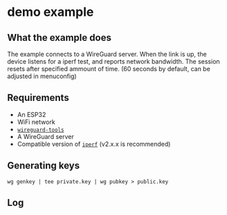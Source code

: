 # demo example

## What the example does

The example connects to a WireGuard server. When the link is up, the device
listens for a iperf test, and reports network bandwidth. The session resets after specified ammount of time.
(60 seconds by default, can be adjusted in menuconfig)

## Requirements

* An ESP32
* WiFi network
* [`wireguard-tools`](https://github.com/WireGuard/wireguard-tools)
* A WireGuard server
* Compatible version of [`iperf`](https://sourceforge.net/projects/iperf2/) (v2.x.x is recommended)

## Generating keys

```console
wg genkey | tee private.key | wg pubkey > public.key
```

## Log

```console

```
